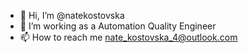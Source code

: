 - 👋 Hi, I’m @natekostovska
- 👀 I’m working as a Automation Quality Engineer
- 📫 How to reach me nate_kostovska_4@outlook.com

<!---
natekostovska/natekostovska is a ✨ special ✨ repository because its `README.md` (this file) appears on your GitHub profile.
You can click the Preview link to take a look at your changes.
--->
